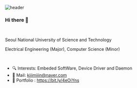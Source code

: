 ![header](https://capsule-render.vercel.app/api?type=venom&color=0:318AF7,100:20D6BC&height=300&section=header&text=Welcome%20to%20Minki's%20Github&fontSize=60&fontColor=000000)

### Hi there 👋

<br/>

Seoul National University of Science and Technology

Electrical Engineering (Major), Computer Science (Minor) 

<br/>

- 🔍 Interests: Embeded SoftWare, Device Driver and Daemon
- 📧 Mail: kiiimiiin@naver.com
- 📖 Portfolio : https://bit.ly/4eOiYns
